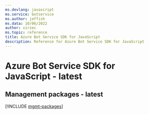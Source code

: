 ```yaml
---
ms.devlang: javascript
ms.service: botservice
ms.author: jeffish
ms.data: 10/06/2022
author: xirzec
ms.topic: reference
title: Azure Bot Service SDK for JavaScript
description: Reference for Azure Bot Service SDK for JavaScript
---
```

# Azure Bot Service SDK for JavaScript - latest

## Management packages - latest
[!INCLUDE [mgmt-packages](bot-service-mgmt-index.md)]